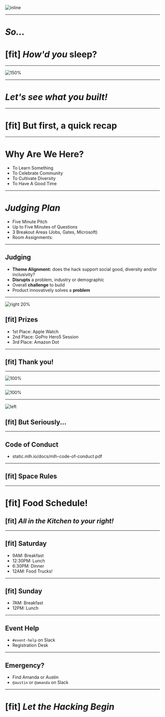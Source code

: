 ![inline](dtd-white.png)

---

# _*So...*_
# [fit] _*How'd you*_ sleep?

---

![150%](amazing.jpg)

---

# _*Let's see what you built!*_

---

# [fit] But first, a quick recap

---

# Why Are We Here?

- To Learn Something
- To Celebrate Community
- To Cultivate Diversity
- To Have A Good Time

---

# _*Judging Plan*_
- Five Minute Pitch
- Up to Five Minutes of Questions
- 3 Breakout Areas (Jobs, Gates, Microsoft)
- Room Assignments: 

---

## Judging
- **Theme Alignment:** does the hack support social good, diversity and/or inclusivity?
- **Disrupts** a problem, industry or demographic
- Overall **challenge** to build
- Product innovatively solves a **problem**

---

![right 20%](prize.png)

## [fit] Prizes
- 1st Place: Apple Watch
- 2nd Place: GoPro Hero5 Session
- 3rd Place: Amazon Dot

---

## [fit] Thank you!

---

![100%](capitalone-logo.png)

---

![100%](1776-logo-white.png)

---

![left](joker.jpg)

## [fit] But Seriously...

---

## Code of Conduct
- static.mlh.io/docs/mlh-code-of-conduct.pdf

---

## [fit] Space Rules

---

# [fit] Food Schedule!
## [fit] _**All in the Kitchen to your right!**_

---

## [fit] Saturday
- 9AM: Breakfast
- 12:30PM: Lunch
- 6:30PM:	Dinner
- 12AM: Food Trucks!

---

## [fit] Sunday
- 7AM: Breakfast
- 12PM: Lunch

---

## Event Help
- `#event-help` on Slack
- Registration Desk

---

## **Emergency?** 
- Find Amanda or Austin
- `@austin` or `@amanda` on Slack

---

# [fit] _*Let the Hacking Begin*_
